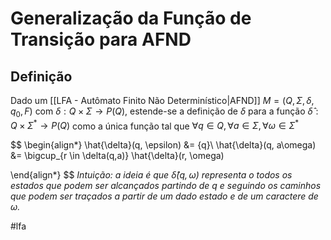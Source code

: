 
# Generalização da Função de Transição para AFND

## Definição

Dado um [[LFA - Autômato Finito Não Determinístico|AFND]] $M=(Q, \Sigma, \delta, q_0, F)$ com $\delta: Q \times \Sigma \to P(Q)$, estende-se a definição de $\delta$ para a função $\hat{\delta}: Q \times \Sigma^* \to P(Q)$ como a única função tal que $\forall q \in Q, \forall a \in \Sigma, \forall \omega\in \Sigma^*$

$$
\begin{align*}
\hat{\delta}(q, \epsilon) &= \{q\}\\
\hat{\delta}(q, a\omega) &= \bigcup_{r \in \delta(q,a)} \hat{\delta}(r, \omega) 

\end{align*}
$$
*Intuição: a ideia é que $\hat{\delta}(q, \omega)$ representa o todos os estados que podem ser alcançados partindo de $q$ e seguindo os caminhos que podem ser traçados a partir de um dado estado e de um caractere de $\omega$.*

#lfa

